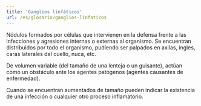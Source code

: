 ```yaml
---
title: 'Ganglios linfáticos'
url: /es/glosario/ganglios-linfaticos
---
```


Nódulos formados por células que intervienen en la defensa frente a las infecciones y agresiones internas o externas al organismo. Se encuentran distribuidos por todo el organismo, pudiendo ser palpados en axilas, ingles, caras laterales del cuello, nuca, etc.

De volumen variable (del tamaño de una lenteja o un guisante), actúan como un obstáculo ante los agentes patógenos (agentes causantes de enfermedad).

Cuando se encuentran aumentados de tamaño pueden indicar la existencia de una infección o cualquier otro proceso inflamatorio.